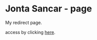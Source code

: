 # Jonta Sancar - page

My redirect page.

access by clicking <a href="https://jonta-sancar.vercel.app" target="_blank">here</a>.
